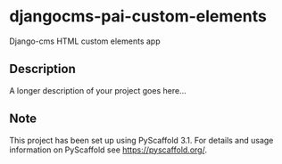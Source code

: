 # djangocms-pai-custom-elements

Django-cms HTML custom elements app


## Description

A longer description of your project goes here...


## Note

This project has been set up using PyScaffold 3.1. For details and usage
information on PyScaffold see https://pyscaffold.org/.
